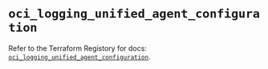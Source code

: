 # `oci_logging_unified_agent_configuration`

Refer to the Terraform Registory for docs: [`oci_logging_unified_agent_configuration`](https://registry.terraform.io/providers/oracle/oci/6.18.0/docs/resources/logging_unified_agent_configuration).
